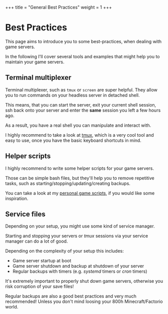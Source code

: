+++
title = "General Best Practices"
weight = 1
+++

# Best Practices

This page aims to introduce you to some best-practices, when dealing with game servers.

In the following I'll cover several tools and examples that might help you to maintain your game servers.


## Terminal multiplexer

Terminal multiplexer, such as `tmux` or `screen` are super helpful.
They allow you to run commands on your headless server in detached shell.

This means, that you can start the server, exit your current shell session, ssh back onto your server and enter the **same** session you left a few hours ago.

As a result, you have a real shell you can manipulate and interact with.

I highly recommend to take a look at [tmux](https://github.com/tmux/tmux/wiki), which is a very cool tool and easy to use, once you have the basic keyboard shortcuts in mind.


## Helper scripts

I highly recommend to write some helper scripts for your game servers.

Those can be simple bash files, but they'll help you to remove repetitive tasks, such as starting/stopping/updating/creating backups.

You can take a look at my [personal game scripts](https://github.com/Nukesor/gamescripts/blob/master/bin/factorio.sh), if you would like some inspiration.


## Service files

Depending on your setup, you might use some kind of service manager.

Starting and stopping your servers or _tmux_ sessions via your service manager can do a lot of good.

Depending on the complexity of your setup this includes:

- Game server startup at boot
- Game server shutdown and backup at shutdown of your server
- Regular backups with timers (e.g. _systemd_ timers or _cron_ timers)


It's extremely important to properly shut down game servers, otherwise you risk corruption of your save files!

Regular backups are also a good best practices and very much recommended! Unless you don't mind loosing your 800h Minecraft/Factorio world.
